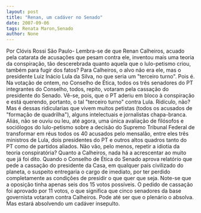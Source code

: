```yaml
---
layout: post
title: "Renan, um cadáver no Senado"
date: 2007-09-06
tags: Renata Maron,Senado
author: None
---
```

Por Cl&oacute;vis Rossi
S&atilde;o Paulo- Lembra-se de que Renan Calheiros, acuado pela catarata de acusa&ccedil;&otilde;es que pesam contra ele, inventou mais uma teoria da conspira&ccedil;&atilde;o, t&atilde;o descerebrada quanto aquela que o lulo-petismo criou, tamb&eacute;m para fugir dos fatos? 
Para Calheiros, o alvo n&atilde;o era ele, mas o presidente Luiz In&aacute;cio Lula da Silva, no que seria um &quot;terceiro turno&quot;. 
Pois &eacute;. Na vota&ccedil;&atilde;o de ontem, no Conselho de &Eacute;tica, todos os tr&ecirc;s senadores do PT integrantes do Conselho, todos, repito, votaram pela cassa&ccedil;&atilde;o do presidente do Senado. 
V&ecirc;-se, pois, que o PT aderiu em bloco &agrave; conspira&ccedil;&atilde;o e est&aacute; querendo, portanto, o tal &quot;terceiro turno&quot; contra Lula. Rid&iacute;culo, n&atilde;o? 
Mas &eacute; dessas ridicularias que vivem muitos petistas (todos os acusados de &quot;forma&ccedil;&atilde;o de quadrilha&quot;), alguns intelectuais e jornalistas chapa-branca. 
Ali&aacute;s, n&atilde;o se ouviu ou leu, at&eacute; agora, uma &uacute;nica avalia&ccedil;&atilde;o de fil&oacute;sofos e soci&oacute;logos do lulo-petismo sobre a decis&atilde;o do Supremo Tribunal Federal de transformar em r&eacute;us todos os 40 acusados pelo mensal&atilde;o, entre eles tr&ecirc;s ministros de Lula, dois presidentes do PT e outros altos quadros tanto do PT como de partidos aliados. 
N&atilde;o v&atilde;o, pelo menos, repetir a idiotia da teoria conspirat&oacute;ria? 
Quanto a Calheiros, nada h&aacute; a acrescentar ao muito que j&aacute; foi dito. 
Quando o Conselho de &Eacute;tica do Senado aprova relat&oacute;rio que pede a cassa&ccedil;&atilde;o do presidente da Casa, em qualquer pa&iacute;s civilizado do planeta, o suspeito entregaria o cargo de imediato, por ter perdido completamente as condi&ccedil;&otilde;es de presidir o que quer que seja. 
Note-se que a oposi&ccedil;&atilde;o tinha apenas seis dos 15 votos poss&iacute;veis. O pedido de cassa&ccedil;&atilde;o foi aprovado por 11 votos, o que significa que cinco senadores da base governista votaram contra Calheiros. 
Pode at&eacute; ser que o plen&aacute;rio o absolva. Mas estar&aacute; absolvendo um cad&aacute;ver insepulto.&nbsp; 